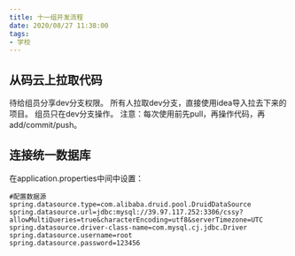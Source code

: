 ```yaml
---
title: 十一组开发流程
date: 2020/08/27 11:38:00
tags: 
- 学校
---
```


## 从码云上拉取代码
待给组员分享dev分支权限。
所有人拉取dev分支，直接使用idea导入拉去下来的项目。
组员只在dev分支操作。
注意：每次使用前先pull，再操作代码，再add/commit/push。



## 连接统一数据库
在application.properties中间中设置：

	#配置数据源
	spring.datasource.type=com.alibaba.druid.pool.DruidDataSource
	spring.datasource.url=jdbc:mysql://39.97.117.252:3306/cssy?allowMultiQueries=true&characterEncoding=utf8&serverTimezone=UTC
	spring.datasource.driver-class-name=com.mysql.cj.jdbc.Driver
	spring.datasource.username=root
	spring.datasource.password=123456